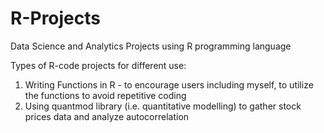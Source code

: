 # R-Projects
Data Science and Analytics Projects using R programming language

Types of R-code projects for different use:
1. Writing Functions in R - to encourage users including myself, to utilize the functions to avoid repetitive coding 
2. Using quantmod library (i.e. quantitative modelling) to gather stock prices data and analyze autocorrelation
